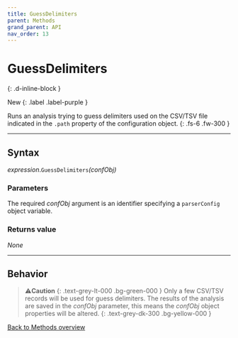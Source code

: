```yaml
---
title: GuessDelimiters
parent: Methods
grand_parent: API
nav_order: 13
---
```


# GuessDelimiters
{: .d-inline-block }

New
{: .label .label-purple }

Runs an analysis trying to guess delimiters used on the CSV/TSV file indicated in the `.path` property of the configuration object.
{: .fs-6 .fw-300 }

---

## Syntax

*expression*.`GuessDelimiters`*(confObj)*

### Parameters

The required *confObj* argument is an identifier specifying a `parserConfig` object variable.

### Returns value

_None_

---

## Behavior

>⚠️**Caution**
>{: .text-grey-lt-000 .bg-green-000 }
>Only a few CSV/TSV records will be used for guess delimiters. The results of the analysis are saved in the *confObj* parameter, this means the *confObj* object properties will be altered.
{: .text-grey-dk-300 .bg-yellow-000 }

[Back to Methods overview](https://ws-garcia.github.io/VBA-CSV-interface/api/methods/)
